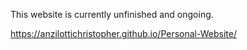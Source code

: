 This website is currently unfinished and ongoing.

https://anzilottichristopher.github.io/Personal-Website/ 
